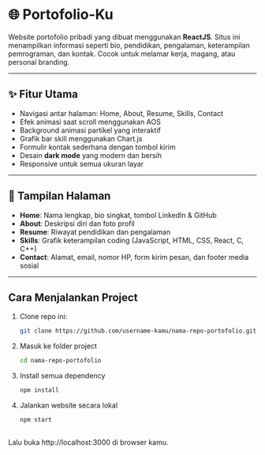 # 🌐 Portofolio-Ku

Website portofolio pribadi yang dibuat menggunakan **ReactJS**. Situs ini menampilkan informasi seperti bio, pendidikan, pengalaman, keterampilan pemrograman, dan kontak. Cocok untuk melamar kerja, magang, atau personal branding.

---

## ✨ Fitur Utama

- Navigasi antar halaman: Home, About, Resume, Skills, Contact
- Efek animasi saat scroll menggunakan AOS
- Background animasi partikel yang interaktif
- Grafik bar skill menggunakan Chart.js
- Formulir kontak sederhana dengan tombol kirim
- Desain **dark mode** yang modern dan bersih
- Responsive untuk semua ukuran layar

---

## 📄 Tampilan Halaman

- **Home**: Nama lengkap, bio singkat, tombol LinkedIn & GitHub
- **About**: Deskripsi diri dan foto profil
- **Resume**: Riwayat pendidikan dan pengalaman
- **Skills**: Grafik keterampilan coding (JavaScript, HTML, CSS, React, C, C++)
- **Contact**: Alamat, email, nomor HP, form kirim pesan, dan footer media sosial

---

## Cara Menjalankan Project

1. Clone repo ini:
   ```bash
   git clone https://github.com/username-kamu/nama-repo-portofolio.git

2. Masuk ke folder project
   ```bash
   cd nama-repo-portofolio
   
3. Install semua dependency
   ```bash
   npm install
4. Jalankan website secara lokal
   ```bash
   npm start
 
Lalu buka http://localhost:3000 di browser kamu.

